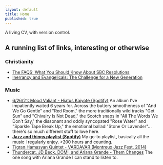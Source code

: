 ```yaml
---
layout: default
title: Home
published: true
---
```


<!-- <article class="post index" role="article"> -->

  <!-- <h1 class="post-title">{{ site.description }}</h1> -->

A living CV, with version control.

## A running list of links, interesting or otherwise

### Christianity
- [The FAQS: What You Should Know About SBC Resolutions](https://www.thegospelcoalition.org/article/know-sbc-resolutions/)
- [Inerrancy and Evangelicals: The Challenge for a New Generation](https://www.thegospelcoalition.org/article/inerrancy-evangelicals/)

### Music
- [6/26/21: Mood Valiant - Hiatus Kaiyote (Spotify)](https://open.spotify.com/album/456WeVeZk38VJuqg2sL7QG?si=i85bbCaMQjevYckwqA9myw&dl_branch=1) An album I've impatiently waited 6 years for. Across the buttery smootheness of "And We Go Gentle" and "Red Room," the more traditionally wild tracks "Get Sun" and "Chivalry Is Not Dead," the Scotch snaps in "All The Words We Don't Say," the dissonant and oddly syncopated "Rose Water" and "Sparkle Tape Break Up," the emotional ballad "Stone Or Lavender"... there's so much different stuff to love here.
- [**Jazz and things playlist (Spotify)**](https://open.spotify.com/playlist/43EEnlpxXMjQ2aPZVUQL15?si=743fe02876cf4988) My go-to playlist, basically all the music I regularly enjoy. >200 hours and counting.
- <a href="https://www.youtube.com/watch?v=gzFAR6aN20g&feature=youtu.be">Tigran Hamasyan Quintet - VARDAVAR (Montreux Jazz Fest. 2014)</a>
- [Thundercat, JD Beck, DOMi, and Ariana Grande - Them Changes](https://www.youtube.com/watch?v=SxKsIBkvRsA&ab_channel=gettnastyyonins) The one song with Ariana Grande I can stand to listen to.
